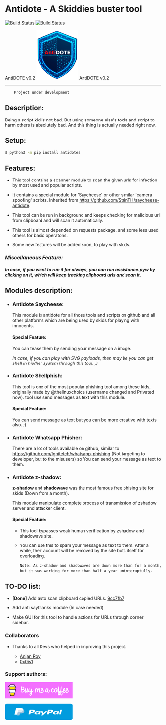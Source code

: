 # Antidote - A Skiddies buster tool

[![Build Status](https://travis-ci.com/StrinTH/Antidote.svg?branch=master)](https://travis-ci.com/StrinTH/Antidote)
[![Build Status](https://img.shields.io/badge/stage-alpha-orange)]()

AntiDOTE v0.2
![logo](./assets/logo2.png)
AntiDOTE v0.2

--------------

```sh
    Project under development
```

## Description:

Being a script kid is not bad. But using someone else's tools and script to harm others is absolutely bad. And this thing is actually needed right now.

## Setup:

```sh
$ python3 -m pip install antidotes
```

## Features:

* This tool contains a scanner module to scan the given urls for infection by most used and popular scripts.

* It contains a special module for 'Saycheese' or other similar 'camera spoofing' scripts. Inherited from <https://github.com/StrinTH/saycheese-antidote>.

* This tool can be run in background and keeps checking for malicious url from clipboard and will scan it automatically.

* This tool is almost depended on requests package. and some less used others for basic operatons.

* Some new features will be added soon, to play with skids.

### _Miscellaneous Feature:_
##### In case, if you want to run it for always, you can run assistance.pyw by clicking on it, which will keep tracking clipboard urls and scan it.

## Modules description:

* ### Antidote Saycheese:

    This module is antidote for all those tools and scripts on github and all other platforms which are being used by skids for playing with innocents.

    #### Special Feature:

    You can tease them by sending your message on a image.

    *In case, if you can play with SVG payloads, then may be you can get shell in his/her system through this tool. ;)*

* ### Antidote Shellphish:

    This tool is one of the most popular phishing tool among these kids, originally made by @thelinuxchoice (username changed  and Privated now).
    tool use send messages as text with this module.

    #### Special Feature:

    You can send message as text but you can be more creative with texts also. ;)

* ### Antidote Whatsapp Phisher:

    There are a lot of tools available on github, similar to
    <https://github.com/Ignitetch/whatsapp-phishing> (Not targeting to developer, but to the misusers)
    so You can send your message as text to them.

* ### Antidote z-shadow:

    **z-shadow** and **shadowave** was the most famous free phising site for skids (Down from a month).

    This module manipulate complete process of transmission of zshadow server and attacker client.

    #### Special Feature:
    
    * This tool bypasses weak human verification by zshadow and shadowave site.
    
    * You can use this to spam your message as text to them. After a while, their account will be removed by the site bots itself for overloading.

        ```sh
        Note: As z-shadow and shadowaves are down more than for a month, this tool is not tested so much. 
        but it was working for more than half a year uninteruptully.
        ```

## TO-DO list:

* **[Done]** Add auto scan clipboard copied URLs. [9cc7fb7](https://github.com/StrinTH/Antidote/commit/9cc7fb7)

* Add anti saythanks module (In case needed)

* Make GUI for this tool to handle actions for URLs through corner sidebar.

### Collaborators

* Thanks to all Devs who helped in improving this project.

  * [Anjan Roy](https://github.com/itzmeanjan)
  * [0x0is1](https://github.com/0x0is1)

### **Support authors**:

[![Donate](./assets/default-pink.png)](https://www.buymeacoffee.com/6dciIwk)

[![Donate](./assets/-460.png)](https://paypal.me/0x0is1?locale.x=en_GB)